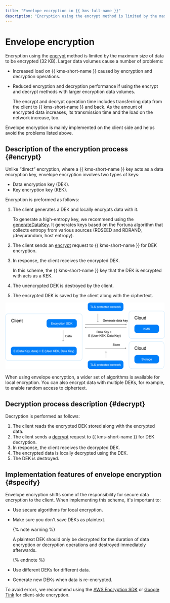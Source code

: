 ```yaml
---
title: "Envelope encryption in {{ kms-full-name }}"
description: "Encryption using the encrypt method is limited by the maximum size of data to be encrypted (32 KB). As your data volumes increase, {{ kms-short-name }} experiences an increased workload. This results in decreased performance of the encrypt and decrypt methods. Envelope encryption is mainly implemented on the client side and helps avoid these issues."
---
```


# Envelope encryption

Encryption using the [encrypt](../api-ref/SymmetricCrypto/encrypt) method is limited by the maximum size of data to be encrypted (32 KB). Larger data volumes cause a number of problems:
* Increased load on {{ kms-short-name }} caused by encryption and decryption operations.
* Reduced encryption and decryption performance if using the encrypt and decrypt methods with larger encryption data volumes.

   The encrypt and decrypt operation time includes transferring data from the client to {{ kms-short-name }} and back. As the amount of encrypted data increases, its transmission time and the load on the network increase, too.

Envelope encryption is mainly implemented on the client side and helps avoid the problems listed above.

## Description of the encryption process {#encrypt}

Unlike <q>direct</q> encryption, where a {{ kms-short-name }} key acts as a data encryption key, envelope encryption involves two types of keys:
* Data encryption key (DEK).
* Key encryption key (KEK).

Encryption is preformed as follows:
1. The client generates a DEK and locally encrypts data with it.

   To generate a high-entropy key, we recommend using the [generateDataKey](../api-ref/SymmetricCrypto/generateDataKey). It generates keys based on the Fortuna algorithm that collects entropy from various sources (RDSEED and RDRAND, /dev/urandom, host entropy).
1. The client sends an [encrypt](../api-ref/SymmetricCrypto/encrypt.md) request to {{ kms-short-name }} for DEK encryption.
1. In response, the client receives the encrypted DEK.

   In this scheme, the {{ kms-short-name }} key that the DEK is encrypted with acts as a KEK.
1. The unencrypted DEK is destroyed by the client.
1. The encrypted DEK is saved by the client along with the ciphertext.

![image](../../_assets/kms/envelope-encryption.png)

When using envelope encryption, a wider set of algorithms is available for local encryption. You can also encrypt data with multiple DEKs, for example, to enable random access to ciphertext.

## Decryption process description {#decrypt}

Decryption is performed as follows:
1. The client reads the encrypted DEK stored along with the encrypted data.
1. The client sends a [decrypt](../api-ref/SymmetricCrypto/decrypt) request to {{ kms-short-name }} for DEK decryption.
1. In response, the client receives the decrypted DEK.
1. The encrypted data is locally decrypted using the DEK.
1. The DEK is destroyed.


## Implementation features of envelope encryption {#specify}

Envelope encryption shifts some of the responsibility for secure data encryption to the client. When implementing this scheme, it's important to:
* Use secure algorithms for local encryption.
* Make sure you don't save DEKs as plaintext.

   {% note warning %}

   A plaintext DEK should only be decrypted for the duration of data encryption or decryption operations and destroyed immediately afterwards.

   {% endnote %}

* Use different DEKs for different data.
* Generate new DEKs when data is re-encrypted.

To avoid errors, we recommend using the [AWS Encryption SDK](../tutorials/encrypt/aws-encryption-sdk.md) or [Google Tink](../tutorials/encrypt/google-tink.md) for client-side encryption.